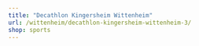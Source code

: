 ```yaml
---
title: "Decathlon Kingersheim Wittenheim"
url: /wittenheim/decathlon-kingersheim-wittenheim-3/
shop: sports
---
```

